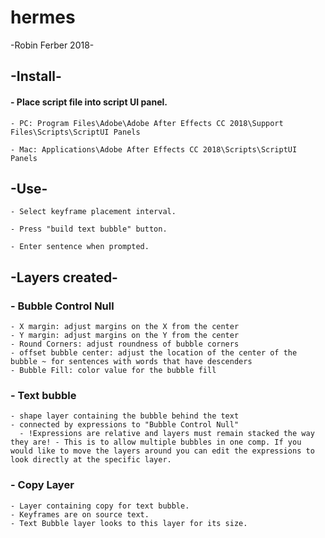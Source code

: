 # hermes
 -Robin Ferber 2018-


## -Install-
  
  #### - Place script file into script UI panel.
    
    - PC: Program Files\Adobe\Adobe After Effects CC 2018\Support Files\Scripts\ScriptUI Panels
    
    - Mac: Applications\Adobe After Effects CC 2018\Scripts\ScriptUI Panels

## -Use-
 
    - Select keyframe placement interval.
  
    - Press "build text bubble" button.
  
    - Enter sentence when prompted.

## -Layers created-

 ### - Bubble Control Null
    - X margin: adjust margins on the X from the center
    - Y margin: adjust margins on the Y from the center
    - Round Corners: adjust roundness of bubble corners
    - offset bubble center: adjust the location of the center of the bubble ~ for sentences with words that have descenders
    - Bubble Fill: color value for the bubble fill
 
 ### - Text bubble
    - shape layer containing the bubble behind the text
    - connected by expressions to "Bubble Control Null"
      - !Expressions are relative and layers must remain stacked the way they are! - This is to allow multiple bubbles in one comp. If you would like to move the layers around you can edit the expressions to look directly at the specific layer.
 
 ### - Copy Layer
    - Layer containing copy for text bubble.
    - Keyframes are on source text. 
    - Text Bubble layer looks to this layer for its size.
